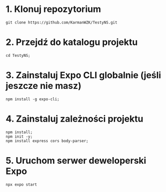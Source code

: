 # 1. Klonuj repozytorium
    git clone https://github.com/KarmanWZK/TestyNS.git

# 2. Przejdź do katalogu projektu
    cd TestyNS;

# 3. Zainstaluj Expo CLI globalnie (jeśli jeszcze nie masz)
    npm install -g expo-cli;

# 4. Zainstaluj zależności projektu
    npm install;
    npm init -y;
    npm install express cors body-parser;

# 5. Uruchom serwer deweloperski Expo
    npx expo start